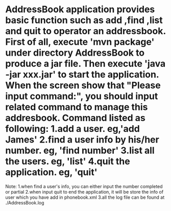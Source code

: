 AddressBook application provides basic function such as add ,find ,list and quit to operator an addressbook.
First of all, execute 'mvn package' under directory AddressBook to produce a jar file.
Then execute 'java -jar xxx.jar' to start the application.
When the screen show that "Please input command:", you should input related command to manage this addresbook.
Command listed as following:
1.add a user. eg,'add James'
2.find a user info by his/her number. eg, 'find number'
3.list all the users. eg, 'list'
4.quit the application. eg, 'quit'
=============
Note:
1.when find a user's info, you can either input the number completed or partial
2.when input quit to end the application, it will be store the info of user which you have add in phonebook.xml
3.all the log file can be found at ./AddressBook.log

